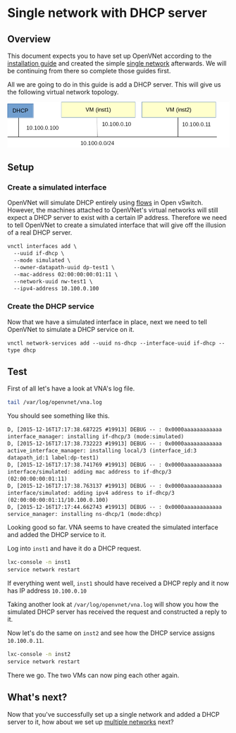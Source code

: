 # Single network with DHCP server

## Overview

This document expects you to have set up OpenVNet according to the [installation guide](../installation) and created the simple [single network](single-network) afterwards. We will be continuing from there so complete those guides first.

All we are going to do in this guide is add a DHCP server. This will give us the following virtual network topology.

![Single network with dhcp server](img/single-network-dhcp.png)

## Setup

### Create a simulated interface

OpenVNet will simulate DHCP entirely using [flows](../jargon-dictionary#flow) in Open vSwitch. However, the machines attached to OpenVNet's virtual networks will still expect a DHCP server to exist with a certain IP address. Therefore we need to tell OpenVNet to create a simulated interface that will give off the illusion of a real DHCP server.

```
vnctl interfaces add \
  --uuid if-dhcp \
  --mode simulated \
  --owner-datapath-uuid dp-test1 \
  --mac-address 02:00:00:00:01:11 \
  --network-uuid nw-test1 \
  --ipv4-address 10.100.0.100
```

### Create the DHCP service

Now that we have a simulated interface in place, next we need to tell OpenVNet to simulate a DHCP service on it.

```
vnctl network-services add --uuid ns-dhcp --interface-uuid if-dhcp --type dhcp
```

## Test

First of all let's have a look at VNA's log file.

```bash
tail /var/log/openvnet/vna.log
```

You should see something like this.

```
D, [2015-12-16T17:17:38.687225 #19913] DEBUG -- : 0x0000aaaaaaaaaaaa interface_manager: installing if-dhcp/3 (mode:simulated)
D, [2015-12-16T17:17:38.732223 #19913] DEBUG -- : 0x0000aaaaaaaaaaaa active_interface_manager: installing local/3 (interface_id:3 datapath_id:1 label:dp-test1)
D, [2015-12-16T17:17:38.741769 #19913] DEBUG -- : 0x0000aaaaaaaaaaaa interface/simulated: adding mac address to if-dhcp/3 (02:00:00:00:01:11)
D, [2015-12-16T17:17:38.763137 #19913] DEBUG -- : 0x0000aaaaaaaaaaaa interface/simulated: adding ipv4 address to if-dhcp/3 (02:00:00:00:01:11/10.100.0.100)
D, [2015-12-16T17:17:44.662743 #19913] DEBUG -- : 0x0000aaaaaaaaaaaa service_manager: installing ns-dhcp/1 (mode:dhcp)
```

Looking good so far. VNA seems to have created the simulated interface and added the DHCP service to it.

Log into `inst1` and have it do a DHCP request.

```bash
lxc-console -n inst1
service network restart
```

If everything went well, `inst1` should have received a DHCP reply and it now has IP address `10.100.0.10`

Taking another look at `/var/log/openvnet/vna.log` will show you how the simulated DHCP server has received the request and constructed a reply to it.

Now let's do the same on `inst2` and see how the DHCP service assigns `10.100.0.11`.

```bash
lxc-console -n inst2
service network restart
```

There we go. The two VMs can now ping each other again.

## What's next?

Now that you've successfully set up a single network and added a DHCP server to it, how about we set up [multiple networks](two-networks) next?
